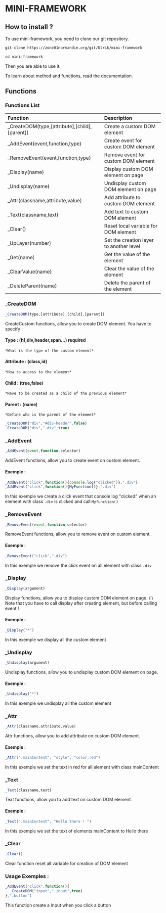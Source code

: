 # MINI-FRAMEWORK

## How to install ?

To use mini-framework, you need to clone our git repository.

```txt
git clone https://zone01normandie.org/git/Ulrik/mini-framework

cd mini-framework
```

Then you are able to use it.

To learn about method and functions, read the documentation.

## Functions

### Functions List

| Function                               | Description                          |
| :--------                              | :-------                             |
|_CreateDOM(type,[attribute],[child],[parent])|Create a custom DOM element| 
|_AddEvent(event,function,type)|Create event for custom DOM element|
|_RemoveEvent(event,function,type)|Remove event for custom DOM element|
|_Display(name)|Display custom DOM element on page|
|_Undisplay(name)|Undisplay custom DOM element on page|
|_Attr(classname,attribute,value)|Add attribute to custom DOM element|
|_Text(classname,text)|Add text to custom DOM element|
|_Clear()|Reset local variable for DOM element| 
|_UpLayer(number)|Set the creation layer to another level|
|_Get(name)|Get the value of the element|
|_ClearValue(name)|Clear the value of the element|
|_DeleteParent(name)|Delete the parent of the element|


### _CreateDOM

```js
_CreateDOM(type,[attribute],[child],[parent])
```

CreateCustom functions, allow you to create DOM element.
You have to specify :
#### Type : (h1,div,header,span...) **required**
    *What is the type of the custom element*
#### Attribute : (class,id)
    *How to access to the element*
#### Child : (true,false)
    *Have to be created as a child of the previous element*
#### Parent : (name)
    *Define who is the parent of the element*


```js
_CreateDOM("div","#div-header",false)
_CreateDOM("div",".div",true)
```

### _AddEvent

```js
_AddEvent(event,function,selector)
```

AddEvent functions, allow you to create event on custom element.

#### Exemple : 

```js
_AddEvent("click",function(){console.log("clicked")},".div")
_AddEvent("click",function(){MyFunction()},".div")
```

In this exemple we create a click event that console log "clicked" when an element with class `.div` is clicked and call `Myfunction()`

### _RemoveEvent

```js
_RemoveEvent(event,function,selector)
```

RemoveEvent functions, allow you to remove event on custom element.

#### Exemple : 

```js
_RemoveEvent("click",".div")
```

In this exemple we remove the click event on all element with class `.div`

### _Display

```js
_Display(argument)
```

Display functions, allow you to display custom DOM element on page.
/!\ Note that you have to call display after creating element, but before calling event !  

#### Exemple : 

```js
_Display("*")
```

In this exemple we display all the custom element

### _Undisplay

```js
_Undisplay(argument)
```

Undisplay functions, allow you to undisplay custom DOM element on page. 

#### Exemple : 

```js
_Undisplay("*")
```

In this exemple we undisplay all the custom element


### _Attr

```js
_Attr(classname,attribute,value)
```

Attr functions, allow you to add attribute on custom DOM element.

#### Exemple : 

```js
_Attr(".mainContent", "style", "color:red")
```

In this exemple we set the text in red for all element with class mainContent

### _Text

```js
_Text(classname,text)
```

Text functions, allow you to add text on custom DOM element.

#### Exemple : 

```js
_Text(".mainContent", "Hello there ! ")
```

In this exemple we set the text of elements mainContent to Hello there

### _Clear

```js
_Clear()
```

Clear function reset all variable for creation of DOM element 

### Usage Exemples : 

```js
_AddEvent("click",function(){
  _CreateDOM("input",".input",true)
},".button")
```

This function create a Input when you click a button